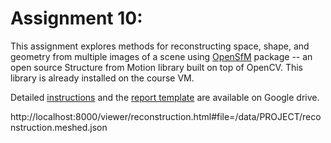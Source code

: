 # Assignment 10: 

This assignment explores methods for reconstructing space, shape, and geometry from multiple images of a scene using [OpenSfM](https://github.com/mapillary/OpenSfM) package -- an open source Structure from Motion library built on top of OpenCV.  This library is already installed on the course VM.

Detailed [instructions](https://drive.google.com/open?id=1MO5Sg9Puq0e89JGsgmDB_FXI4j7Jyieye8p-7KJAF_g) and the [report template](https://drive.google.com/open?id=1cb2fTyOkaIS5MVrV7udvhDznF5ImYxU4gtHeRpIE650) are available on Google drive.

http://localhost:8000/viewer/reconstruction.html#file=/data/PROJECT/reconstruction.meshed.json